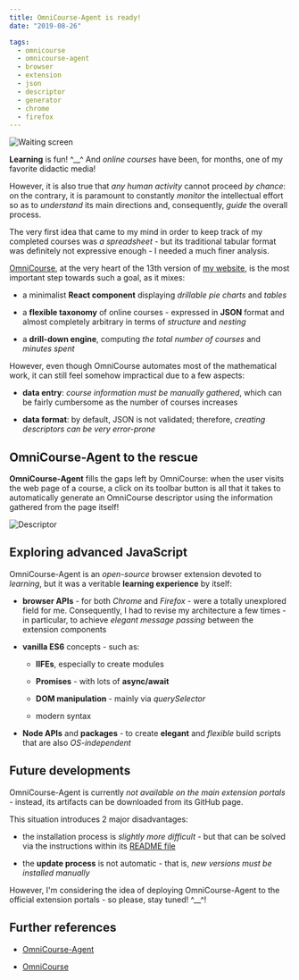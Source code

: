 ```yaml
---
title: OmniCourse-Agent is ready!
date: "2019-08-26"

tags:
  - omnicourse
  - omnicourse-agent
  - browser
  - extension
  - json
  - descriptor
  - generator
  - chrome
  - firefox
---
```


![Waiting screen](waiting.png)

**Learning** is fun! ^\_\_^ And _online courses_ have been, for months, one of my favorite didactic media!

However, it is also true that _any human activity_ cannot proceed _by chance_: on the contrary, it is paramount to constantly _monitor_ the intellectual effort so as to _understand_ its main directions and, consequently, _guide_ the overall process.

The very first idea that came to my mind in order to keep track of my completed courses was _a spreadsheet_ - but its traditional tabular format was definitely not expressive enough - I needed a much finer analysis.

[OmniCourse](https://github.com/giancosta86/OmniCourse), at the very heart of the 13th version of [my website](https://gianlucacosta.info/), is the most important step towards such a goal, as it mixes:

- a minimalist **React component** displaying _drillable pie charts_ and _tables_

- a **flexible taxonomy** of online courses - expressed in **JSON** format and almost completely arbitrary in terms of _structure_ and _nesting_

- a **drill-down engine**, computing _the total number of courses_ and _minutes spent_

However, even though OmniCourse automates most of the mathematical work, it can still feel somehow impractical due to a few aspects:

- **data entry**: _course information must be manually gathered_, which can be fairly cumbersome as the number of courses increases

- **data format**: by default, JSON is not validated; therefore, _creating descriptors can be very error-prone_

## OmniCourse-Agent to the rescue

**OmniCourse-Agent** fills the gaps left by OmniCourse: when the user visits the web page of a course, a click on its toolbar button is all that it takes to automatically generate an OmniCourse descriptor using the information gathered from the page itself!

![Descriptor](descriptor.png)

## Exploring advanced JavaScript

OmniCourse-Agent is an _open-source_ browser extension devoted to _learning_, but it was a veritable **learning experience** by itself:

- **browser APIs** - for both _Chrome_ and _Firefox_ - were a totally unexplored field for me. Consequently, I had to revise my architecture a few times - in particular, to achieve _elegant message passing_ between the extension components

- **vanilla ES6** concepts - such as:

  - **IIFEs**, especially to create modules

  - **Promises** - with lots of **async/await**

  - **DOM manipulation** - mainly via _querySelector_

  - modern syntax

- **Node APIs** and **packages** - to create **elegant** and _flexible_ build scripts that are also _OS-independent_

## Future developments

OmniCourse-Agent is currently _not available on the main extension portals_ - instead, its artifacts can be downloaded from its GitHub page.

This situation introduces 2 major disadvantages:

- the installation process is _slightly more difficult_ - but that can be solved via the instructions within its [README file](https://github.com/giancosta86/OmniCourse-Agent/blob/master/README.md)

- the **update process** is not automatic - that is, _new versions must be installed manually_

However, I'm considering the idea of deploying OmniCourse-Agent to the official extension portals - so please, stay tuned! ^\_\_^!

## Further references

- [OmniCourse-Agent](https://github.com/giancosta86/OmniCourse-Agent)

- [OmniCourse](https://github.com/giancosta86/OmniCourse)
